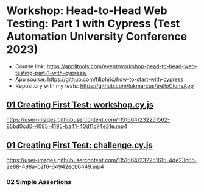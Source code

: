 # Workshop: Head-to-Head Web Testing: Part 1 with Cypress (Test Automation University Conference 2023)
- Course link: https://applitools.com/event/workshop-head-to-head-web-testing-part-1-with-cypress/
- App source: https://github.com/filiphric/how-to-start-with-cypress
- Repository with my tests: https://github.com/lukmarcus/trelloCloneApp

## [01 Creating First Test: workshop.cy.js](https://github.com/lukmarcus/trelloCloneApp/blob/main/cypress/e2e/01_creating_first_test/workshop.cy.js)

https://user-images.githubusercontent.com/1151664/232251562-85bd0cd0-4085-4195-ba41-40df1c74e31e.mp4

## [01 Creating First Test: challenge.cy.js](https://github.com/lukmarcus/trelloCloneApp/blob/main/cypress/e2e/01_creating_first_test/challenge.cy.js)

https://user-images.githubusercontent.com/1151664/232251615-4de23c65-2e88-498a-b2f6-64942ecb6449.mp4

### 02 Simple Assertions
